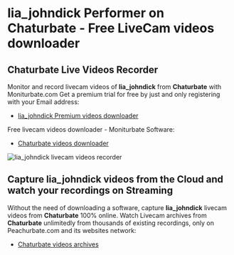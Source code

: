 # lia_johndick Performer on Chaturbate - Free LiveCam videos downloader

## Chaturbate Live Videos Recorder

Monitor and record livecam videos of **lia_johndick** from **Chaturbate** with Moniturbate.com
Get a premium trial for free by just and only registering with your Email address:
* [lia_johndick Premium videos downloader](https://moniturbate.com/request-demo-licence-key.html)

Free livecam videos downloader - Moniturbate Software:
* [Chaturbate videos downloader](https://moniturbate.com/moniturbate-download-software.html)

![lia_johndick livecam videos recorder](https://peachurnet.com/templates/moniturbate-software.png)


## Capture lia_johndick videos from the Cloud and watch your recordings on Streaming

Without the need of downloading a software, capture **lia_johndick** livecam videos from **Chaturbate** 100% online.
Watch Livecam archives from **Chaturbate** unlimitedly from thousands of existing recordings, only on Peachurbate.com and its websites network:
* [Chaturbate videos archives](https://peachurnet.com/)